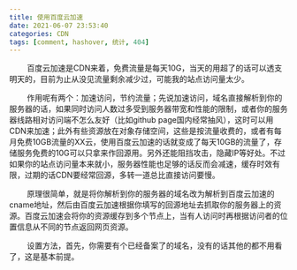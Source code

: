 ```yaml
---
title: 使用百度云加速
date: 2021-06-07 23:53:40
categories: CDN 
tags: [comment, hashover, 统计, 404]
---
```

&emsp;&emsp;  百度云加速是CDN来着，免费流量是每天10G，当天的用超了的话可以透支明天的，目前为止从没见流量剩余减少过，可能我的站点访问量太少。 </br>

&emsp;&emsp;  作用呢有两个：加速访问，节约流量；先说加速访问，域名直接解析到你的服务器的话，如果同时访问人数过多受到服务器带宽和性能的限制，或者你的服务器线路相对访问端不怎么友好（比如github page国内经常抽风），这时可以用CDN来加速；此外有些资源放在对象存储空间，这些是按流量收费的，或者有每月免费10GB流量的XX云，使用百度云加速的话就变成了每天10GB的流量了，存储服务免费的10G可以只拿来作回源用。另外还能阻挡攻击，隐藏IP等好处。不过如果你的站点访问量本来就小，服务器性能也足够的话反而会减速，缓存时效有限，过期的话CDN要经常回源，多转一道总比直接访问要慢。 &emsp;</br>
<!--more-->

&emsp;&emsp;  原理很简单，就是将你解析到你的服务器的域名改为解析到百度云加速的cname地址，然后由百度云加速根据你填写的回源地址去抓取你的服务器上的资源。百度云加速会将你的资源缓存到多个节点上，当有人访问时再根据访问者的位置信息从不同的节点返回网页资源。 </br>


&emsp;&emsp;  设置方法，首先，你需要有个已经备案了的域名，没有的话其他的都不用看了，这是基本前提。 </br>






